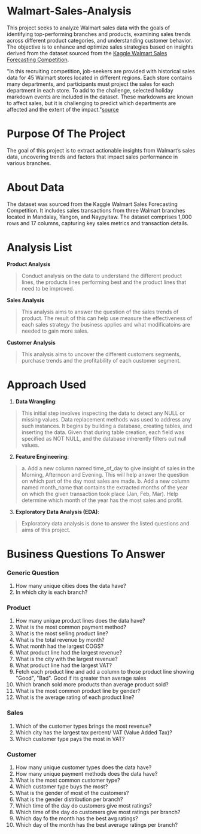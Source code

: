 # Walmart-Sales-Analysis

This project seeks to analyze Walmart sales data with the goals of identifying top-performing branches and products, examining sales trends across different product categories, and understanding customer behavior. The objective is to enhance and optimize sales strategies based on insights derived from the dataset sourced from the [Kaggle Walmart Sales Forecasting Competition](https://www.kaggle.com/c/walmart-recruiting-store-sales-forecasting).

"In this recruiting competition, job-seekers are provided with historical sales data for 45 Walmart stores located in different regions. Each store contains many departments, and participants must project the sales for each department in each store. To add to the challenge, selected holiday markdown events are included in the dataset. These markdowns are known to affect sales, but it is challenging to predict which departments are affected and the extent of the impact."[source](https://www.kaggle.com/c/walmart-recruiting-store-sales-forecasting)

# Purpose Of The Project

The goal of this project is to extract actionable insights from Walmart’s sales data, uncovering trends and factors that impact sales performance in various branches.

# About Data
The dataset was sourced from the Kaggle Walmart Sales Forecasting Competition. It includes sales transactions from three Walmart branches located in Mandalay, Yangon, and Naypyitaw. The dataset comprises 1,000 rows and 17 columns, capturing key sales metrics and transaction details.

# Analysis List

__Product Analysis__
> Conduct analysis on the data to understand the different product lines, the products lines performing best and the product lines that need to be improved.

__Sales Analysis__
> This analysis aims to answer the question of the sales trends of product. The result of this can help use measure the effectiveness of each sales strategy the business applies and what modificatoins are needed to gain more sales.

__Customer Analysis__
> This analysis aims to uncover the different customers segments, purchase trends and the profitability of each customer segment.

# Approach Used

1. __Data Wrangling__:
> This initial step involves inspecting the data to detect any NULL or missing values. Data replacement methods was used to address any such instances. It begins by building a database, creating tables, and inserting the data. Given that during table creation, each field was specified as NOT NULL, and the database inherently filters out null values.
2. __Feature Engineering__:
> a. Add a new column named time_of_day to give insight of sales in the Morning, Afternoon and Evening. This will help answer the question on which part of the day most sales are made.
> b. Add a new column named month_name that contains the extracted months of the year on which the given transaction took place (Jan, Feb, Mar). Help determine which month of the year has the most sales and profit.
3. __Exploratory Data Analysis (EDA)__:
> Exploratory data analysis is done to answer the listed questions and aims of this project.

# Business Questions To Answer

### Generic Question
1. How many unique cities does the data have?
2. In which city is each branch?

### Product
1. How many unique product lines does the data have?
2. What is the most common payment method?
3. What is the most selling product line?
4. What is the total revenue by month?
5. What month had the largest COGS?
6. What product line had the largest revenue?
7. What is the city with the largest revenue?
8. What product line had the largest VAT?
9. Fetch each product line and add a column to those product line showing "Good", "Bad". Good if its greater than average sales
10. Which branch sold more products than average product sold?
11. What is the most common product line by gender?
12. What is the average rating of each product line?

### Sales
1. Which of the customer types brings the most revenue?
2. Which city has the largest tax percent/ VAT (Value Added Tax)?
3. Which customer type pays the most in VAT?

### Customer

1. How many unique customer types does the data have?
2. How many unique payment methods does the data have?
3. What is the most common customer type?
4. Which customer type buys the most?
5. What is the gender of most of the customers?
6. What is the gender distribution per branch?
7. Which time of the day do customers give most ratings?
8. Which time of the day do customers give most ratings per branch?
9. Which day fo the month has the best avg ratings?
10. Which day of the month has the best average ratings per branch?





